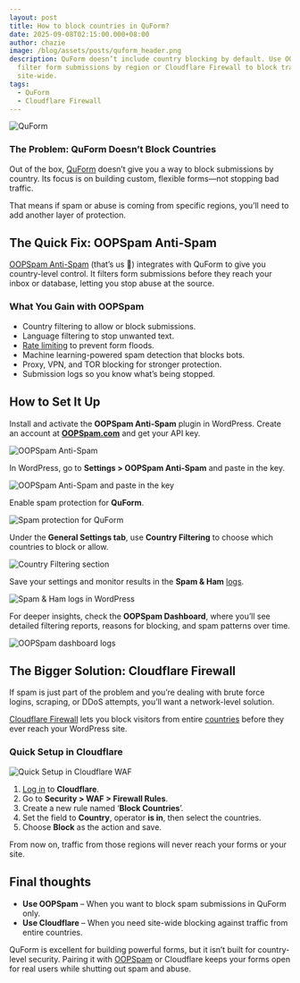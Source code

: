 ```yaml
---
layout: post
title: How to block countries in QuForm?
date: 2025-09-08T02:15:00.000+08:00
author: chazie
image: /blog/assets/posts/quform_header.png
description: QuForm doesn’t include country blocking by default. Use OOPSpam to
  filter form submissions by region or Cloudflare Firewall to block traffic
  site-wide.
tags:
  - QuForm
  - Cloudflare Firewall
---
```

![QuForm](/blog/assets/posts/quform.png "QuForm")

### **The Problem: QuForm Doesn’t Block Countries**

Out of the box, [QuForm](https://www.quform.com/) doesn’t give you a way to block submissions by country. Its focus is on building custom, flexible forms—not stopping bad traffic.

That means if spam or abuse is coming from specific regions, you’ll need to add another layer of protection.

## **The Quick Fix: OOPSpam Anti-Spam**

[OOPSpam Anti-Spam](https://wordpress.org/plugins/oopspam-anti-spam/) (that’s us 👋) integrates with QuForm to give you country-level control. It filters form submissions before they reach your inbox or database, letting you stop abuse at the source.

### **What You Gain with OOPSpam**

* Country filtering to allow or block submissions.
* Language filtering to stop unwanted text.
* [Rate limiting](https://www.oopspam.com/blog/protecting-forms-with-rate-limiting-in-wordpress-using-oopspam) to prevent form floods.
* Machine learning-powered spam detection that blocks bots.
* Proxy, VPN, and TOR blocking for stronger protection.
* Submission logs so you know what’s being stopped.

## **How to Set It Up**

Install and activate the **OOPSpam Anti-Spam** plugin in WordPress. Create an account at **[OOPSpam.com](https://app.oopspam.com/Identity/Account/Login)** and get your API key.

![OOPSpam Anti-Spam](/blog/assets/posts/oopspam-dashboard-api.png "OOPSpam Anti-Spam")

In WordPress, go to **Settings > OOPSpam Anti-Spam** and paste in the key.

![OOPSpam Anti-Spam and paste in the key](/blog/assets/posts/oopspam-api-key.png "OOPSpam Anti-Spam and paste in the key")

Enable spam protection for **QuForm**.

![Spam protection for QuForm](/blog/assets/posts/spam-protection-for-quform.png "Spam protection for QuForm")

Under the **General Settings tab**, use **Country Filtering** to choose which countries to block or allow.

![Country Filtering section](/blog/assets/posts/country-filtering-settings.png "Country Filtering")

Save your settings and monitor results in the **Spam & Ham** [logs](https://help.oopspam.com/wordpress/form-entries/).

![Spam & Ham logs in WordPress](/blog/assets/posts/form-spam-entries-oopspam.png "Spam & Ham logs in WordPress")

For deeper insights, check the **OOPSpam Dashboard**, where you’ll see detailed filtering reports, reasons for blocking, and spam patterns over time.

![OOPSpam dashboard logs](/blog/assets/posts/screenshot-1.png "OOPSpam dashboard logs")

## **The Bigger Solution: Cloudflare Firewall**

If spam is just part of the problem and you’re dealing with brute force logins, scraping, or DDoS attempts, you’ll want a network-level solution.

[Cloudflare Firewall](https://developers.cloudflare.com/firewall/cf-firewall-rules/) lets you block visitors from entire [countries](https://www.oopspam.com/blog/common-cloudflare-turnstile-errors-in-wordpress-forms-and-how-to-fix-them) before they ever reach your WordPress site.

### **Quick Setup in Cloudflare**

![Quick Setup in Cloudflare WAF](/blog/assets/posts/blocking-countries-in-cloudflare.png "Quick Setup in Cloudflare WAF")

1. [Log in](https://dash.cloudflare.com/login) to **Cloudflare**.
2. Go to **Security > WAF > Firewall Rules**.
3. Create a new rule named ‘**Block Countries**’.
4. Set the field to **Country**, operator **is in**, then select the countries.
5. Choose **Block** as the action and save.

From now on, traffic from those regions will never reach your forms or your site.

## **Final thoughts**

* **Use OOPSpam** – When you want to block spam submissions in QuForm only.
* **Use Cloudflare** – When you need site-wide blocking against traffic from entire countries.

QuForm is excellent for building powerful forms, but it isn’t built for country-level security. Pairing it with [OOPSpam](https://www.oopspam.com/) or Cloudflare keeps your forms open for real users while shutting out spam and abuse.
